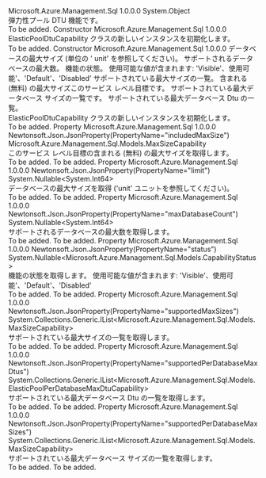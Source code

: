 <Type Name="ElasticPoolDtuCapability" FullName="Microsoft.Azure.Management.Sql.Models.ElasticPoolDtuCapability">
  <TypeSignature Language="C#" Value="public class ElasticPoolDtuCapability" />
  <TypeSignature Language="ILAsm" Value=".class public auto ansi beforefieldinit ElasticPoolDtuCapability extends System.Object" />
  <TypeSignature Language="DocId" Value="T:Microsoft.Azure.Management.Sql.Models.ElasticPoolDtuCapability" />
  <TypeSignature Language="VB.NET" Value="Public Class ElasticPoolDtuCapability" />
  <TypeSignature Language="F#" Value="type ElasticPoolDtuCapability = class" />
  <AssemblyInfo>
    <AssemblyName>Microsoft.Azure.Management.Sql</AssemblyName>
    <AssemblyVersion>1.0.0.0</AssemblyVersion>
  </AssemblyInfo>
  <Base>
    <BaseTypeName>System.Object</BaseTypeName>
  </Base>
  <Interfaces />
  <Docs>
    <summary>
            弾力性プール DTU 機能です。
            </summary>
    <remarks>To be added.</remarks>
  </Docs>
  <Members>
    <Member MemberName=".ctor">
      <MemberSignature Language="C#" Value="public ElasticPoolDtuCapability ();" />
      <MemberSignature Language="ILAsm" Value=".method public hidebysig specialname rtspecialname instance void .ctor() cil managed" />
      <MemberSignature Language="DocId" Value="M:Microsoft.Azure.Management.Sql.Models.ElasticPoolDtuCapability.#ctor" />
      <MemberSignature Language="VB.NET" Value="Public Sub New ()" />
      <MemberType>Constructor</MemberType>
      <AssemblyInfo>
        <AssemblyName>Microsoft.Azure.Management.Sql</AssemblyName>
        <AssemblyVersion>1.0.0.0</AssemblyVersion>
      </AssemblyInfo>
      <Parameters />
      <Docs>
        <summary>
            ElasticPoolDtuCapability クラスの新しいインスタンスを初期化します。
            </summary>
        <remarks>To be added.</remarks>
      </Docs>
    </Member>
    <Member MemberName=".ctor">
      <MemberSignature Language="C#" Value="public ElasticPoolDtuCapability (Nullable&lt;long&gt; limit = null, Nullable&lt;long&gt; maxDatabaseCount = null, Nullable&lt;Microsoft.Azure.Management.Sql.Models.CapabilityStatus&gt; status = null, System.Collections.Generic.IList&lt;Microsoft.Azure.Management.Sql.Models.MaxSizeCapability&gt; supportedMaxSizes = null, Microsoft.Azure.Management.Sql.Models.MaxSizeCapability includedMaxSize = null, System.Collections.Generic.IList&lt;Microsoft.Azure.Management.Sql.Models.MaxSizeCapability&gt; supportedPerDatabaseMaxSizes = null, System.Collections.Generic.IList&lt;Microsoft.Azure.Management.Sql.Models.ElasticPoolPerDatabaseMaxDtuCapability&gt; supportedPerDatabaseMaxDtus = null);" />
      <MemberSignature Language="ILAsm" Value=".method public hidebysig specialname rtspecialname instance void .ctor(valuetype System.Nullable`1&lt;int64&gt; limit, valuetype System.Nullable`1&lt;int64&gt; maxDatabaseCount, valuetype System.Nullable`1&lt;valuetype Microsoft.Azure.Management.Sql.Models.CapabilityStatus&gt; status, class System.Collections.Generic.IList`1&lt;class Microsoft.Azure.Management.Sql.Models.MaxSizeCapability&gt; supportedMaxSizes, class Microsoft.Azure.Management.Sql.Models.MaxSizeCapability includedMaxSize, class System.Collections.Generic.IList`1&lt;class Microsoft.Azure.Management.Sql.Models.MaxSizeCapability&gt; supportedPerDatabaseMaxSizes, class System.Collections.Generic.IList`1&lt;class Microsoft.Azure.Management.Sql.Models.ElasticPoolPerDatabaseMaxDtuCapability&gt; supportedPerDatabaseMaxDtus) cil managed" />
      <MemberSignature Language="DocId" Value="M:Microsoft.Azure.Management.Sql.Models.ElasticPoolDtuCapability.#ctor(System.Nullable{System.Int64},System.Nullable{System.Int64},System.Nullable{Microsoft.Azure.Management.Sql.Models.CapabilityStatus},System.Collections.Generic.IList{Microsoft.Azure.Management.Sql.Models.MaxSizeCapability},Microsoft.Azure.Management.Sql.Models.MaxSizeCapability,System.Collections.Generic.IList{Microsoft.Azure.Management.Sql.Models.MaxSizeCapability},System.Collections.Generic.IList{Microsoft.Azure.Management.Sql.Models.ElasticPoolPerDatabaseMaxDtuCapability})" />
      <MemberSignature Language="VB.NET" Value="Public Sub New (Optional limit As Nullable(Of Long) = null, Optional maxDatabaseCount As Nullable(Of Long) = null, Optional status As Nullable(Of CapabilityStatus) = null, Optional supportedMaxSizes As IList(Of MaxSizeCapability) = null, Optional includedMaxSize As MaxSizeCapability = null, Optional supportedPerDatabaseMaxSizes As IList(Of MaxSizeCapability) = null, Optional supportedPerDatabaseMaxDtus As IList(Of ElasticPoolPerDatabaseMaxDtuCapability) = null)" />
      <MemberSignature Language="F#" Value="new Microsoft.Azure.Management.Sql.Models.ElasticPoolDtuCapability : Nullable&lt;int64&gt; * Nullable&lt;int64&gt; * Nullable&lt;Microsoft.Azure.Management.Sql.Models.CapabilityStatus&gt; * System.Collections.Generic.IList&lt;Microsoft.Azure.Management.Sql.Models.MaxSizeCapability&gt; * Microsoft.Azure.Management.Sql.Models.MaxSizeCapability * System.Collections.Generic.IList&lt;Microsoft.Azure.Management.Sql.Models.MaxSizeCapability&gt; * System.Collections.Generic.IList&lt;Microsoft.Azure.Management.Sql.Models.ElasticPoolPerDatabaseMaxDtuCapability&gt; -&gt; Microsoft.Azure.Management.Sql.Models.ElasticPoolDtuCapability" Usage="new Microsoft.Azure.Management.Sql.Models.ElasticPoolDtuCapability (limit, maxDatabaseCount, status, supportedMaxSizes, includedMaxSize, supportedPerDatabaseMaxSizes, supportedPerDatabaseMaxDtus)" />
      <MemberType>Constructor</MemberType>
      <AssemblyInfo>
        <AssemblyName>Microsoft.Azure.Management.Sql</AssemblyName>
        <AssemblyVersion>1.0.0.0</AssemblyVersion>
      </AssemblyInfo>
      <Parameters>
        <Parameter Name="limit" Type="System.Nullable&lt;System.Int64&gt;" />
        <Parameter Name="maxDatabaseCount" Type="System.Nullable&lt;System.Int64&gt;" />
        <Parameter Name="status" Type="System.Nullable&lt;Microsoft.Azure.Management.Sql.Models.CapabilityStatus&gt;" />
        <Parameter Name="supportedMaxSizes" Type="System.Collections.Generic.IList&lt;Microsoft.Azure.Management.Sql.Models.MaxSizeCapability&gt;" />
        <Parameter Name="includedMaxSize" Type="Microsoft.Azure.Management.Sql.Models.MaxSizeCapability" />
        <Parameter Name="supportedPerDatabaseMaxSizes" Type="System.Collections.Generic.IList&lt;Microsoft.Azure.Management.Sql.Models.MaxSizeCapability&gt;" />
        <Parameter Name="supportedPerDatabaseMaxDtus" Type="System.Collections.Generic.IList&lt;Microsoft.Azure.Management.Sql.Models.ElasticPoolPerDatabaseMaxDtuCapability&gt;" />
      </Parameters>
      <Docs>
        <param name="limit">データベースの最大サイズ (単位の ' unit' を参照してください)。</param>
        <param name="maxDatabaseCount">サポートされるデータベースの最大数。</param>
        <param name="status">機能の状態。 使用可能な値が含まれます: 'Visible'、使用可能'、'Default'、'Disabled'</param>
        <param name="supportedMaxSizes">サポートされている最大サイズの一覧。</param>
        <param name="includedMaxSize">含まれる (無料) の最大サイズこのサービス レベル目標です。</param>
        <param name="supportedPerDatabaseMaxSizes">サポートされている最大データベース サイズの一覧です。</param>
        <param name="supportedPerDatabaseMaxDtus">サポートされている最大データベース Dtu の一覧。</param>
        <summary>
            ElasticPoolDtuCapability クラスの新しいインスタンスを初期化します。
            </summary>
        <remarks>To be added.</remarks>
      </Docs>
    </Member>
    <Member MemberName="IncludedMaxSize">
      <MemberSignature Language="C#" Value="public Microsoft.Azure.Management.Sql.Models.MaxSizeCapability IncludedMaxSize { get; }" />
      <MemberSignature Language="ILAsm" Value=".property instance class Microsoft.Azure.Management.Sql.Models.MaxSizeCapability IncludedMaxSize" />
      <MemberSignature Language="DocId" Value="P:Microsoft.Azure.Management.Sql.Models.ElasticPoolDtuCapability.IncludedMaxSize" />
      <MemberSignature Language="VB.NET" Value="Public ReadOnly Property IncludedMaxSize As MaxSizeCapability" />
      <MemberSignature Language="F#" Value="member this.IncludedMaxSize : Microsoft.Azure.Management.Sql.Models.MaxSizeCapability" Usage="Microsoft.Azure.Management.Sql.Models.ElasticPoolDtuCapability.IncludedMaxSize" />
      <MemberType>Property</MemberType>
      <AssemblyInfo>
        <AssemblyName>Microsoft.Azure.Management.Sql</AssemblyName>
        <AssemblyVersion>1.0.0.0</AssemblyVersion>
      </AssemblyInfo>
      <Attributes>
        <Attribute>
          <AttributeName>Newtonsoft.Json.JsonProperty(PropertyName="includedMaxSize")</AttributeName>
        </Attribute>
      </Attributes>
      <ReturnValue>
        <ReturnType>Microsoft.Azure.Management.Sql.Models.MaxSizeCapability</ReturnType>
      </ReturnValue>
      <Docs>
        <summary>
            このサービス レベル目標の含まれる (無料) の最大サイズを取得します。
            </summary>
        <value>To be added.</value>
        <remarks>To be added.</remarks>
      </Docs>
    </Member>
    <Member MemberName="Limit">
      <MemberSignature Language="C#" Value="public Nullable&lt;long&gt; Limit { get; }" />
      <MemberSignature Language="ILAsm" Value=".property instance valuetype System.Nullable`1&lt;int64&gt; Limit" />
      <MemberSignature Language="DocId" Value="P:Microsoft.Azure.Management.Sql.Models.ElasticPoolDtuCapability.Limit" />
      <MemberSignature Language="VB.NET" Value="Public ReadOnly Property Limit As Nullable(Of Long)" />
      <MemberSignature Language="F#" Value="member this.Limit : Nullable&lt;int64&gt;" Usage="Microsoft.Azure.Management.Sql.Models.ElasticPoolDtuCapability.Limit" />
      <MemberType>Property</MemberType>
      <AssemblyInfo>
        <AssemblyName>Microsoft.Azure.Management.Sql</AssemblyName>
        <AssemblyVersion>1.0.0.0</AssemblyVersion>
      </AssemblyInfo>
      <Attributes>
        <Attribute>
          <AttributeName>Newtonsoft.Json.JsonProperty(PropertyName="limit")</AttributeName>
        </Attribute>
      </Attributes>
      <ReturnValue>
        <ReturnType>System.Nullable&lt;System.Int64&gt;</ReturnType>
      </ReturnValue>
      <Docs>
        <summary>
            データベースの最大サイズを取得 ('unit' ユニットを参照してください)。
            </summary>
        <value>To be added.</value>
        <remarks>To be added.</remarks>
      </Docs>
    </Member>
    <Member MemberName="MaxDatabaseCount">
      <MemberSignature Language="C#" Value="public Nullable&lt;long&gt; MaxDatabaseCount { get; }" />
      <MemberSignature Language="ILAsm" Value=".property instance valuetype System.Nullable`1&lt;int64&gt; MaxDatabaseCount" />
      <MemberSignature Language="DocId" Value="P:Microsoft.Azure.Management.Sql.Models.ElasticPoolDtuCapability.MaxDatabaseCount" />
      <MemberSignature Language="VB.NET" Value="Public ReadOnly Property MaxDatabaseCount As Nullable(Of Long)" />
      <MemberSignature Language="F#" Value="member this.MaxDatabaseCount : Nullable&lt;int64&gt;" Usage="Microsoft.Azure.Management.Sql.Models.ElasticPoolDtuCapability.MaxDatabaseCount" />
      <MemberType>Property</MemberType>
      <AssemblyInfo>
        <AssemblyName>Microsoft.Azure.Management.Sql</AssemblyName>
        <AssemblyVersion>1.0.0.0</AssemblyVersion>
      </AssemblyInfo>
      <Attributes>
        <Attribute>
          <AttributeName>Newtonsoft.Json.JsonProperty(PropertyName="maxDatabaseCount")</AttributeName>
        </Attribute>
      </Attributes>
      <ReturnValue>
        <ReturnType>System.Nullable&lt;System.Int64&gt;</ReturnType>
      </ReturnValue>
      <Docs>
        <summary>
            サポートされるデータベースの最大数を取得します。
            </summary>
        <value>To be added.</value>
        <remarks>To be added.</remarks>
      </Docs>
    </Member>
    <Member MemberName="Status">
      <MemberSignature Language="C#" Value="public Nullable&lt;Microsoft.Azure.Management.Sql.Models.CapabilityStatus&gt; Status { get; }" />
      <MemberSignature Language="ILAsm" Value=".property instance valuetype System.Nullable`1&lt;valuetype Microsoft.Azure.Management.Sql.Models.CapabilityStatus&gt; Status" />
      <MemberSignature Language="DocId" Value="P:Microsoft.Azure.Management.Sql.Models.ElasticPoolDtuCapability.Status" />
      <MemberSignature Language="VB.NET" Value="Public ReadOnly Property Status As Nullable(Of CapabilityStatus)" />
      <MemberSignature Language="F#" Value="member this.Status : Nullable&lt;Microsoft.Azure.Management.Sql.Models.CapabilityStatus&gt;" Usage="Microsoft.Azure.Management.Sql.Models.ElasticPoolDtuCapability.Status" />
      <MemberType>Property</MemberType>
      <AssemblyInfo>
        <AssemblyName>Microsoft.Azure.Management.Sql</AssemblyName>
        <AssemblyVersion>1.0.0.0</AssemblyVersion>
      </AssemblyInfo>
      <Attributes>
        <Attribute>
          <AttributeName>Newtonsoft.Json.JsonProperty(PropertyName="status")</AttributeName>
        </Attribute>
      </Attributes>
      <ReturnValue>
        <ReturnType>System.Nullable&lt;Microsoft.Azure.Management.Sql.Models.CapabilityStatus&gt;</ReturnType>
      </ReturnValue>
      <Docs>
        <summary>
            機能の状態を取得します。 使用可能な値が含まれます: 'Visible'、使用可能'、'Default'、'Disabled'
            </summary>
        <value>To be added.</value>
        <remarks>To be added.</remarks>
      </Docs>
    </Member>
    <Member MemberName="SupportedMaxSizes">
      <MemberSignature Language="C#" Value="public System.Collections.Generic.IList&lt;Microsoft.Azure.Management.Sql.Models.MaxSizeCapability&gt; SupportedMaxSizes { get; }" />
      <MemberSignature Language="ILAsm" Value=".property instance class System.Collections.Generic.IList`1&lt;class Microsoft.Azure.Management.Sql.Models.MaxSizeCapability&gt; SupportedMaxSizes" />
      <MemberSignature Language="DocId" Value="P:Microsoft.Azure.Management.Sql.Models.ElasticPoolDtuCapability.SupportedMaxSizes" />
      <MemberSignature Language="VB.NET" Value="Public ReadOnly Property SupportedMaxSizes As IList(Of MaxSizeCapability)" />
      <MemberSignature Language="F#" Value="member this.SupportedMaxSizes : System.Collections.Generic.IList&lt;Microsoft.Azure.Management.Sql.Models.MaxSizeCapability&gt;" Usage="Microsoft.Azure.Management.Sql.Models.ElasticPoolDtuCapability.SupportedMaxSizes" />
      <MemberType>Property</MemberType>
      <AssemblyInfo>
        <AssemblyName>Microsoft.Azure.Management.Sql</AssemblyName>
        <AssemblyVersion>1.0.0.0</AssemblyVersion>
      </AssemblyInfo>
      <Attributes>
        <Attribute>
          <AttributeName>Newtonsoft.Json.JsonProperty(PropertyName="supportedMaxSizes")</AttributeName>
        </Attribute>
      </Attributes>
      <ReturnValue>
        <ReturnType>System.Collections.Generic.IList&lt;Microsoft.Azure.Management.Sql.Models.MaxSizeCapability&gt;</ReturnType>
      </ReturnValue>
      <Docs>
        <summary>
            サポートされている最大サイズの一覧を取得します。
            </summary>
        <value>To be added.</value>
        <remarks>To be added.</remarks>
      </Docs>
    </Member>
    <Member MemberName="SupportedPerDatabaseMaxDtus">
      <MemberSignature Language="C#" Value="public System.Collections.Generic.IList&lt;Microsoft.Azure.Management.Sql.Models.ElasticPoolPerDatabaseMaxDtuCapability&gt; SupportedPerDatabaseMaxDtus { get; }" />
      <MemberSignature Language="ILAsm" Value=".property instance class System.Collections.Generic.IList`1&lt;class Microsoft.Azure.Management.Sql.Models.ElasticPoolPerDatabaseMaxDtuCapability&gt; SupportedPerDatabaseMaxDtus" />
      <MemberSignature Language="DocId" Value="P:Microsoft.Azure.Management.Sql.Models.ElasticPoolDtuCapability.SupportedPerDatabaseMaxDtus" />
      <MemberSignature Language="VB.NET" Value="Public ReadOnly Property SupportedPerDatabaseMaxDtus As IList(Of ElasticPoolPerDatabaseMaxDtuCapability)" />
      <MemberSignature Language="F#" Value="member this.SupportedPerDatabaseMaxDtus : System.Collections.Generic.IList&lt;Microsoft.Azure.Management.Sql.Models.ElasticPoolPerDatabaseMaxDtuCapability&gt;" Usage="Microsoft.Azure.Management.Sql.Models.ElasticPoolDtuCapability.SupportedPerDatabaseMaxDtus" />
      <MemberType>Property</MemberType>
      <AssemblyInfo>
        <AssemblyName>Microsoft.Azure.Management.Sql</AssemblyName>
        <AssemblyVersion>1.0.0.0</AssemblyVersion>
      </AssemblyInfo>
      <Attributes>
        <Attribute>
          <AttributeName>Newtonsoft.Json.JsonProperty(PropertyName="supportedPerDatabaseMaxDtus")</AttributeName>
        </Attribute>
      </Attributes>
      <ReturnValue>
        <ReturnType>System.Collections.Generic.IList&lt;Microsoft.Azure.Management.Sql.Models.ElasticPoolPerDatabaseMaxDtuCapability&gt;</ReturnType>
      </ReturnValue>
      <Docs>
        <summary>
            サポートされている最大データベース Dtu の一覧を取得します。
            </summary>
        <value>To be added.</value>
        <remarks>To be added.</remarks>
      </Docs>
    </Member>
    <Member MemberName="SupportedPerDatabaseMaxSizes">
      <MemberSignature Language="C#" Value="public System.Collections.Generic.IList&lt;Microsoft.Azure.Management.Sql.Models.MaxSizeCapability&gt; SupportedPerDatabaseMaxSizes { get; }" />
      <MemberSignature Language="ILAsm" Value=".property instance class System.Collections.Generic.IList`1&lt;class Microsoft.Azure.Management.Sql.Models.MaxSizeCapability&gt; SupportedPerDatabaseMaxSizes" />
      <MemberSignature Language="DocId" Value="P:Microsoft.Azure.Management.Sql.Models.ElasticPoolDtuCapability.SupportedPerDatabaseMaxSizes" />
      <MemberSignature Language="VB.NET" Value="Public ReadOnly Property SupportedPerDatabaseMaxSizes As IList(Of MaxSizeCapability)" />
      <MemberSignature Language="F#" Value="member this.SupportedPerDatabaseMaxSizes : System.Collections.Generic.IList&lt;Microsoft.Azure.Management.Sql.Models.MaxSizeCapability&gt;" Usage="Microsoft.Azure.Management.Sql.Models.ElasticPoolDtuCapability.SupportedPerDatabaseMaxSizes" />
      <MemberType>Property</MemberType>
      <AssemblyInfo>
        <AssemblyName>Microsoft.Azure.Management.Sql</AssemblyName>
        <AssemblyVersion>1.0.0.0</AssemblyVersion>
      </AssemblyInfo>
      <Attributes>
        <Attribute>
          <AttributeName>Newtonsoft.Json.JsonProperty(PropertyName="supportedPerDatabaseMaxSizes")</AttributeName>
        </Attribute>
      </Attributes>
      <ReturnValue>
        <ReturnType>System.Collections.Generic.IList&lt;Microsoft.Azure.Management.Sql.Models.MaxSizeCapability&gt;</ReturnType>
      </ReturnValue>
      <Docs>
        <summary>
            サポートされている最大データベース サイズの一覧を取得します。
            </summary>
        <value>To be added.</value>
        <remarks>To be added.</remarks>
      </Docs>
    </Member>
  </Members>
</Type>